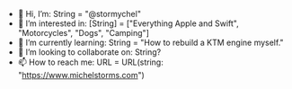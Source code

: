 - 👋 Hi, I’m: String = "@stormychel"
- 👀 I’m interested in: [String] = ["Everything Apple and Swift", "Motorcycles", "Dogs", "Camping"]
- 🌱 I’m currently learning: String = "How to rebuild a KTM engine myself."
- 💞️ I’m looking to collaborate on: String?
- 📫 How to reach me: URL = URL(string: "https://www.michelstorms.com")

<!---
stormychel/stormychel is a ✨ special ✨ repository because its `README.md` (this file) appears on your GitHub profile.
You can click the Preview link to take a look at your changes.
--->
